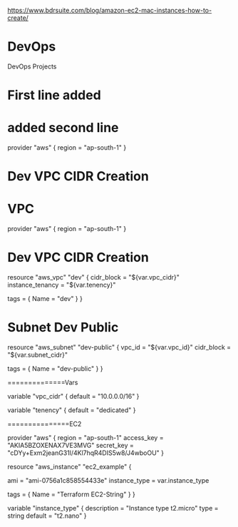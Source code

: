 https://www.bdrsuite.com/blog/amazon-ec2-mac-instances-how-to-create/


# DevOps
DevOps Projects
# First line added
# added second line
provider "aws" {
    region = "ap-south-1"
}

 #  Dev VPC CIDR Creation

 VPC
 =============
provider "aws" {
    region = "ap-south-1"
}

 #  Dev VPC CIDR Creation 
resource "aws_vpc" "dev" {
  cidr_block = "${var.vpc_cidr}"
  instance_tenancy = "${var.tenency}"

  tags = {
    Name = "dev"
  }
}


# Subnet Dev Public 
resource "aws_subnet" "dev-public" {
  vpc_id     = "${var.vpc_id}"
  cidr_block = "${var.subnet_cidr}"
 
  tags = {
    Name = "dev-public"
  }
}




==============Vars

variable "vpc_cidr" {
    default = "10.0.0.0/16"
}

variable "tenency" {
    default = "dedicated"
}


===============EC2



provider "aws" {
   region     = "ap-south-1"
   access_key = "AKIA5BZOXENAX7VE3MVG"
   secret_key = "cDYy+Exm2jeanG31l/4Kl7hqR4DIS5w8/J4wboOU"
}

resource "aws_instance" "ec2_example" {
   
   ami           = "ami-0756a1c858554433e"
   instance_type = var.instance_type
   
   tags = {
           Name = "Terraform EC2-String"
   }
}

variable "instance_type" {
   description = "Instance type t2.micro"
   type        = string
   default     = "t2.nano"
}



